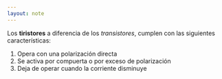 ```yaml
---
layout: note
---
```


Los **tiristores** a diferencia de los *transistores*, cumplen con las siguientes características:

1. Opera con una polarización directa
2. Se activa por compuerta o por exceso de polarización
3. Deja de operar cuando la corriente disminuye
